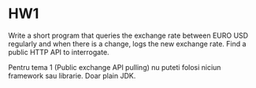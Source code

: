 # HW1

Write a short program that queries the exchange rate between EURO USD regularly and when there is a change, logs the new
exchange rate. Find a public HTTP API to interrogate.

Pentru tema 1 (Public exchange API pulling) nu puteti folosi niciun framework sau librarie. Doar plain JDK.